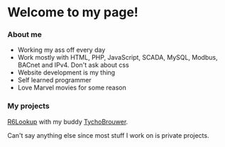 # Welcome to my page!

### About me
* Working my ass off every day
* Work mostly with HTML, PHP, JavaScript, SCADA, MySQL, Modbus, BACnet and IPv4. Don't ask about css
* Website development is my thing
* Self learned programmer
* Love Marvel movies for some reason

### My projects
[R6Lookup][r6lookup] with my buddy [TychoBrouwer][friend].

Can't say anything else since most stuff I work on is private projects.

[friend]: https://github.com/TychoBrouwer
[r6lookup]: https://r6lookup.com
